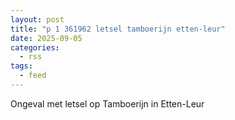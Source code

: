 ```yaml
---
layout: post
title: "p 1 361962 letsel tamboerijn etten-leur"
date: 2025-09-05
categories: 
  - rss
tags: 
  - feed
---
```


Ongeval met letsel op Tamboerijn in Etten-Leur

